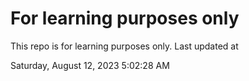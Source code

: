 # For learning purposes only
This repo is for learning purposes only.
Last updated at

Saturday, August 12, 2023 5:02:28 AM

